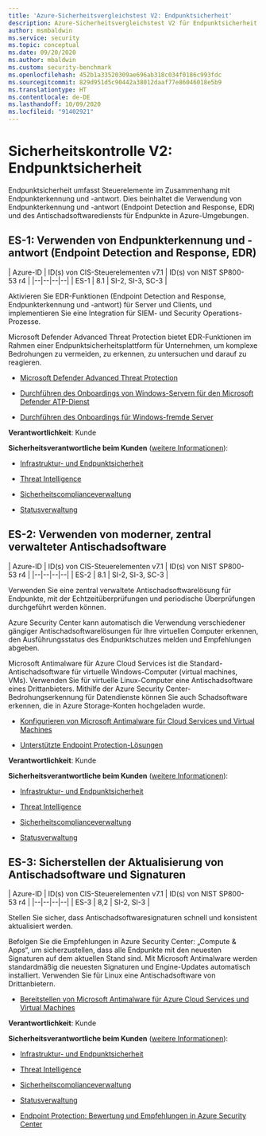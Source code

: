 ```yaml
---
title: 'Azure-Sicherheitsvergleichstest V2: Endpunktsicherheit'
description: Azure-Sicherheitsvergleichstest V2 für Endpunktsicherheit
author: msmbaldwin
ms.service: security
ms.topic: conceptual
ms.date: 09/20/2020
ms.author: mbaldwin
ms.custom: security-benchmark
ms.openlocfilehash: 452b1a33520309ae696ab318c034f0186c993fdc
ms.sourcegitcommit: 829d951d5c90442a38012daaf77e86046018e5b9
ms.translationtype: HT
ms.contentlocale: de-DE
ms.lasthandoff: 10/09/2020
ms.locfileid: "91402921"
---
```

# <a name="security-control-v2-endpoint-security"></a>Sicherheitskontrolle V2: Endpunktsicherheit

Endpunktsicherheit umfasst Steuerelemente im Zusammenhang mit Endpunkterkennung und -antwort. Dies beinhaltet die Verwendung von Endpunkterkennung und -antwort (Endpoint Detection and Response, EDR) und des Antischadsoftwarediensts für Endpunkte in Azure-Umgebungen.

## <a name="es-1-use-endpoint-detection-and-response-edr"></a>ES-1: Verwenden von Endpunkterkennung und -antwort (Endpoint Detection and Response, EDR)

| Azure-ID | ID(s) von CIS-Steuerelementen v7.1 | ID(s) von NIST SP800-53 r4 |
|--|--|--|--|
| ES-1 | 8.1 | SI-2, SI-3, SC-3 |

Aktivieren Sie EDR-Funktionen (Endpoint Detection and Response, Endpunkterkennung und -antwort) für Server und Clients, und implementieren Sie eine Integration für SIEM- und Security Operations-Prozesse.

Microsoft Defender Advanced Threat Protection bietet EDR-Funktionen im Rahmen einer Endpunktsicherheitsplattform für Unternehmen, um komplexe Bedrohungen zu vermeiden, zu erkennen, zu untersuchen und darauf zu reagieren. 

- [Microsoft Defender Advanced Threat Protection](/windows/security/threat-protection/microsoft-defender-atp/microsoft-defender-advanced-threat-protection)

- [Durchführen des Onboardings von Windows-Servern für den Microsoft Defender ATP-Dienst](/windows/security/threat-protection/microsoft-defender-atp/configure-server-endpoints)

- [Durchführen des Onboardings für Windows-fremde Server](/windows/security/threat-protection/microsoft-defender-atp/configure-endpoints-non-windows)

**Verantwortlichkeit**: Kunde

**Sicherheitsverantwortliche beim Kunden** ([weitere Informationen](/azure/cloud-adoption-framework/organize/cloud-security#security-functions)):

- [Infrastruktur- und Endpunktsicherheit](/azure/cloud-adoption-framework/organize/cloud-security)

- [Threat Intelligence](/azure/cloud-adoption-framework/organize/cloud-security-threat-intelligence)

- [Sicherheitscomplianceverwaltung](/azure/cloud-adoption-framework/organize/cloud-security-compliance-management)

- [Statusverwaltung](/azure/cloud-adoption-framework/organize/cloud-security-compliance-management)

## <a name="es-2-use-centrally-managed-modern-anti-malware-software"></a>ES-2: Verwenden von moderner, zentral verwalteter Antischadsoftware

| Azure-ID | ID(s) von CIS-Steuerelementen v7.1 | ID(s) von NIST SP800-53 r4 |
|--|--|--|--|
| ES-2 | 8.1 | SI-2, SI-3, SC-3 |

Verwenden Sie eine zentral verwaltete Antischadsoftwarelösung für Endpunkte, mit der Echtzeitüberprüfungen und periodische Überprüfungen durchgeführt werden können.

Azure Security Center kann automatisch die Verwendung verschiedener gängiger Antischadsoftwarelösungen für Ihre virtuellen Computer erkennen, den Ausführungsstatus des Endpunktschutzes melden und Empfehlungen abgeben. 

Microsoft Antimalware für Azure Cloud Services ist die Standard-Antischadsoftware für virtuelle Windows-Computer (virtual machines, VMs). Verwenden Sie für virtuelle Linux-Computer eine Antischadsoftware eines Drittanbieters.  Mithilfe der Azure Security Center-Bedrohungserkennung für Datendienste können Sie auch Schadsoftware erkennen, die in Azure Storage-Konten hochgeladen wurde. 

- [Konfigurieren von Microsoft Antimalware für Cloud Services und Virtual Machines](../fundamentals/antimalware.md)

- [Unterstützte Endpoint Protection-Lösungen](https://docs.microsoft.com/azure/security-center/security-center-services?tabs=features-windows#supported-endpoint-protection-solutions-)

**Verantwortlichkeit**: Kunde

**Sicherheitsverantwortliche beim Kunden** ([weitere Informationen](/azure/cloud-adoption-framework/organize/cloud-security#security-functions)):

- [Infrastruktur- und Endpunktsicherheit](/azure/cloud-adoption-framework/organize/cloud-security)

- [Threat Intelligence](/azure/cloud-adoption-framework/organize/cloud-security-threat-intelligence)

- [Sicherheitscomplianceverwaltung](/azure/cloud-adoption-framework/organize/cloud-security-compliance-management)

- [Statusverwaltung](/azure/cloud-adoption-framework/organize/cloud-security-compliance-management)

## <a name="es-3-ensure-anti-malware-software-and-signatures-are-updated"></a>ES-3: Sicherstellen der Aktualisierung von Antischadsoftware und Signaturen

| Azure-ID | ID(s) von CIS-Steuerelementen v7.1 | ID(s) von NIST SP800-53 r4 |
|--|--|--|--|
| ES-3 | 8,2 | SI-2, SI-3 |

Stellen Sie sicher, dass Antischadsoftwaresignaturen schnell und konsistent aktualisiert werden. 

Befolgen Sie die Empfehlungen in Azure Security Center: „Compute &amp; Apps“, um sicherzustellen, dass alle Endpunkte mit den neuesten Signaturen auf dem aktuellen Stand sind. Mit Microsoft Antimalware werden standardmäßig die neuesten Signaturen und Engine-Updates automatisch installiert. Verwenden Sie für Linux eine Antischadsoftware von Drittanbietern.

- [Bereitstellen von Microsoft Antimalware für Azure Cloud Services und Virtual Machines](../fundamentals/antimalware.md)

**Verantwortlichkeit**: Kunde

**Sicherheitsverantwortliche beim Kunden** ([weitere Informationen](/azure/cloud-adoption-framework/organize/cloud-security#security-functions)):

- [Infrastruktur- und Endpunktsicherheit](/azure/cloud-adoption-framework/organize/cloud-security)

- [Threat Intelligence](/azure/cloud-adoption-framework/organize/cloud-security-threat-intelligence)

- [Sicherheitscomplianceverwaltung](/azure/cloud-adoption-framework/organize/cloud-security-compliance-management)

- [Statusverwaltung](/azure/cloud-adoption-framework/organize/cloud-security-compliance-management)

- [Endpoint Protection: Bewertung und Empfehlungen in Azure Security Center](../../security-center/security-center-endpoint-protection.md)
